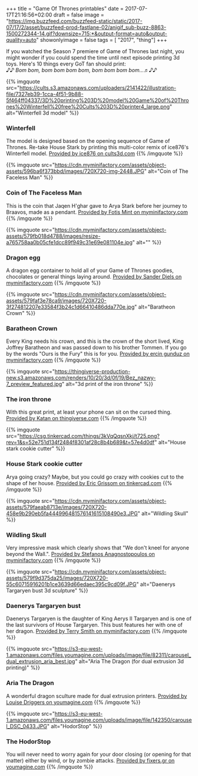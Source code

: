 +++
title = "Game Of Thrones printables"
date = 2017-07-17T21:16:56+02:00
draft = false
image = "https://img.buzzfeed.com/buzzfeed-static/static/2017-07/17/2/asset/buzzfeed-prod-fastlane-02/anigif_sub-buzz-8863-1500272344-14.gif?downsize=715:*&output-format=auto&output-quality=auto"
showonlyimage = false
tags = [ "2017", "thing"]
+++
<!--more-->

If you watched the Season 7 premiere of Game of Thrones last night, you might wonder if you could spend the time until next episode printing 3d toys. Here's 10 things every GoT fan should print:<br/>
*♪♪ Bom bom, bom bom bom bom, bom bom bom bom...♬♪♪*

{{% imgquote src="https://cults.s3.amazonaws.com/uploaders/2141422/illustration-file/7327eb39-1cca-4f51-9b88-5f464ff04337/3D%20printing%203D%20model%20Game%20of%20Thrones%20Winterfell%20free%20Cults%203D%20printer4_large.png" alt="Winterfell 3d model" %}}
### Winterfell
The model is designed based on the opening sequence of Game of Thrones. Re-take House Stark by printing this multi-color remix of ice876's Winterfell model.
[Provided by ice876 on cults3d.com](https://cults3d.com/en/architecture/multi-color-winterfell)
{{% /imgquote %}}

{{% imgquote src="https://cdn.myminifactory.com/assets/object-assets/596ba6f373bbd/images/720X720-img-2448.JPG" alt="Coin of The Faceless Man" %}}
### Coin of The Faceless Man
This is the coin that Jaqen H'ghar gave to Arya Stark before her journey to Braavos, made as a pendant.
[Provided by Fotis Mint on  myminifactory.com](https://www.myminifactory.com/object/coin-of-the-faceless-man-pendant-game-of-thrones-40945)
{{% /imgquote %}}

{{% imgquote src="https://cdn.myminifactory.com/assets/object-assets/579fb018d4788/images/resize-a765758aa0b05cfe1dcc89f949c31e69e081104e.jpg" alt="" %}}
### Dragon egg
A dragon egg container to hold all of your Game of Thrones goodies, chocolates or general things laying around.
[Provided by Sander Diels on myminifactory.com](https://www.myminifactory.com/object/dragon-egg-from-game-of-thrones-6902)
{{% /imgquote %}}

{{% imgquote src="https://cdn.myminifactory.com/assets/object-assets/579faf3e78ca9/images/720X720-3f274812207e33584f3b24c1d66410486dda770e.jpg" alt="Baratheon Crown" %}}
### Baratheon Crown
Every King needs his crown, and this is the crown of the short lived, King Joffrey Baratheon and was passed down to his brother Tommen. If you go by the words "Ours is the Fury" this is for you.
[Provided by ercin gunduz on  myminifactory.com](https://www.myminifactory.com/object/joffrey-s-crown-game-of-thrones-6648)
{{% /imgquote %}}

{{% imgquote src="https://thingiverse-production-new.s3.amazonaws.com/renders/10/20/3d/0f/19/Bez_nazwy-7_preview_featured.jpg" alt="3d print of the iron throne" %}}
### The iron throne
With this great print, at least your phone can sit on the cursed thing.
[Provided by Katan on thingiverse.com](https://www.thingiverse.com/thing:358494)
{{% /imgquote %}}

{{% imgquote src="https://csg.tinkercad.com/things/3kVqQqsnXkj/t725.png?rev=1&s=52e751d134f2484f8301af28c8b4b689&t=57e4d0df" alt="House stark cookie cutter" %}}
### House Stark cookie cutter
Arya going crazy? Maybe, but you could go crazy with cookies cut to the shape of her house.
[Provided by Eric Grissom on tinkercad.com](https://tinkercad.com/things/3kVqQqsnXkj)
{{% /imgquote %}}

{{% imgquote src="https://cdn.myminifactory.com/assets/object-assets/579faeab8713e/images/720X720-458e9b290eb5fa444996481576141615108490e3.JPG" alt="Wildling Skull" %}}
### Wildling Skull
Very impressive mask which clearly shows that "We don't kneel for anyone beyond the Wall.".
[Provided by Stefanos Anagnostopoulos on myminifactory.com](https://www.myminifactory.com/object/wildlings-skull-6466)
{{% /imgquote %}}

{{% imgquote src="https://cdn.myminifactory.com/assets/object-assets/579f9d375da25/images/720X720-55c60715916201b1ce3639d66edaec395c9cd09f.JPG" alt="Daenerys Targaryen bust 3d sculpture" %}}
### Daenerys Targaryen bust
Daenerys Targaryen is the daughter of King Aerys II Targaryen and is one of the last survivors of House Targaryen. This bust features her with one of her dragon.
[Provided by Terry Smith on myminifactory.com](https://www.myminifactory.com/object/game-of-thrones-character-busts-1886)
{{% /imgquote %}}

{{% imgquote src="https://s3-eu-west-1.amazonaws.com/files.youmagine.com/uploads/image/file/82311/carousel_dual_extrusion_aria_best.jpg" alt="Aria The Dragon (for dual extrusion 3d printing)" %}}
### Aria The Dragon
A wonderful dragon sculture made for dual extrusion printers.
[Provided by Louise Driggers on youmagine.com](https://www.youmagine.com/designs/aria-the-dragon-for-dual-extrusion)
{{% /imgquote %}}

{{% imgquote src="https://s3-eu-west-1.amazonaws.com/files.youmagine.com/uploads/image/file/142350/carousel_DSC_0433.JPG" alt="HodorStop" %}}
### The HodorStop
You will never need to worry again for your door closing (or opening for that matter) either by wind, or by zombie attacks. [Provided by fixers.gr on youmagine.com](https://www.youmagine.com/designs/hodorstop)
{{% /imgquote %}}
